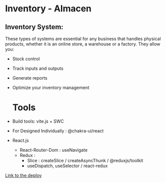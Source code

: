 # Inventory  - Almacen

## Inventory System:
These types of systems are essential for any business that handles physical products, whether it is an online store, a warehouse or a factory. They allow you:
- Stock control
- Track inputs and outputs
- Generate reports
- Optimize your inventory management

  # Tools
- Build tools: vite.js + SWC
- For Designed Individually : @chakra-ui/react
- React.js
    - React-Router-Dom : useNavigate
    - Redux :
        - Slice : createSlice / createAsyncThunk / @reduxjs/toolkit
        - useDispatch, useSelector / react-redux

[Link to the deploy](https://almacen-seven.vercel.app/ "Link al Almacen")
